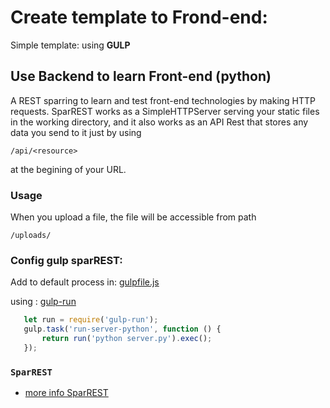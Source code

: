 # Create template to Frond-end:


Simple template:
using **GULP**

## Use Backend to learn Front-end (python)
A REST sparring to learn and test front-end technologies by making HTTP requests.
SparREST works as a SimpleHTTPServer serving your static files in the working directory, and it also works as an API Rest that stores any data you send to it just by using 
    
    /api/<resource> 

at the begining of your URL.

### Usage
When you upload a file, the file will be accessible from path 
    
    /uploads/
    
 ### Config gulp sparREST:
 Add to default process in:  [gulpfile.js](gulpfile.js)
 
 using : [gulp-run](https://www.npmjs.com/package/gulp-run)
 ```javascript
    let run = require('gulp-run');
    gulp.task('run-server-python', function () {
        return run('python server.py').exec();
    });
 ```


 ### `SparREST` 
 - [more info SparREST](https://github.com/kasappeal/sparrest)

